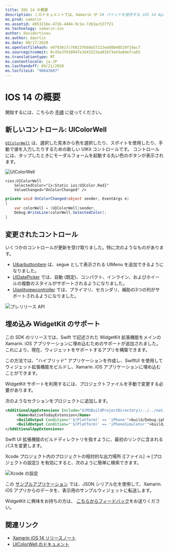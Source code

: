 ```yaml
---
title: IOS 14 の概要
description: このドキュメントでは、Xamarin が C# バインドを提供する iOS 14 Api の概要について説明します。
ms.prod: xamarin
ms.assetid: 4953216e-472b-4484-9c1e-7263ac537f21
ms.technology: xamarin-ios
author: davidortinau
ms.author: daortin
ms.date: 09/17/2020
ms.openlocfilehash: e9793617c76813fb68a57213edd8b48529f19ac7
ms.sourcegitcommit: 0c45e3f810947e3d43223aa01bf3e43a0defca65
ms.translationtype: MT
ms.contentlocale: ja-JP
ms.lasthandoff: 09/21/2020
ms.locfileid: "90843607"
---
```

# <a name="introduction-to-ios-14"></a>IOS 14 の概要

開始するには、こちらの [手順](~/ios/platform/ios14/get-started.md) に従ってください。

## <a name="new-control-uicolorwell"></a>新しいコントロール: UIColorWell

[`UIColorWell`](https://developer.apple.com/documentation/uikit/uicolorwell) は、選択した見本から色を選択したり、スポイトを使用したり、手動で値を入力したりするための新しい UIKit コントロールです。 コントロールには、タップしたときにモーダルフォームを起動する丸い色のボタンが表示されます。

![UIColorWell](ios14-images/colorwell.png)

```xaml
<ios:UIColorWell
    SelectedColor="{x:Static ios:UIColor.Red}"
    ValueChanged="OnColorChanged" />
```

```csharp
private void OnColorChanged(object sender, EventArgs e)
{
    var colorWell = (UIColorWell)sender; 
    Debug.WriteLine(colorWell.SelectedColor);
}
```

## <a name="modified-controls"></a>変更されたコントロール

いくつかのコントロールが更新を受け取りました。特に次のようなものがあります。

- [Uibarbuttonitem](https://developer.apple.com/documentation/uikit/uibarbuttonitem) は、segue として表示される UIMenu を追加できるようになりました。
- [UIDatePicker](https://developer.apple.com/documentation/uikit/uidatepicker) では、自動 (既定)、コンパクト、インライン、およびホイールの複数のスタイルがサポートされるようになりました。
- [Uisplitviewcontroller](https://developer.apple.com/documentation/uikit/uisplitviewcontroller) では、プライマリ、セカンダリ、補助の3つの列がサポートされるようになりました。
 
![プレリリース API](~/media/shared/preview.png)

## <a name="embedded-widgetkit-support"></a>埋め込み WidgetKit のサポート

この SDK のリリースでは、Swift で記述された WidgetKit 拡張機能をメインの Xamarin. iOS アプリケーションに埋め込むためのサポートが追加されました。 これにより、現在、ウィジェットをサポートするアプリを構築できます。

この方法では、"ハイブリッド" アプリケーションを作成し、SwiftUI を使用してウィジェット拡張機能をビルドし、Xamarin. iOS アプリケーションに埋め込むことができます。

WidgetKit サポートを利用するには、プロジェクトファイルを手動で変更する必要があります。

次のようなセクションをプロジェクトに追加します。

```xml
<AdditionalAppExtensions Include="$(MSBuildProjectDirectory)/../../native">
     <Name>NativeTodayExtension</Name>
     <BuildOutput Condition="'$(Platform)' == 'iPhone'">build/Debug-iphoneos</BuildOutput>
     <BuildOutput Condition="'$(Platform)' == 'iPhoneSimulator'">build/Debug-iphonesimulator</BuildOutput>
</AdditionalAppExtensions>
```

Swift UI 拡張機能のビルドディレクトリを指すように、最初のリンクに含まれるパスを変更します。

Xcode プロジェクト内のプロジェクトの相対的な出力場所 ([ファイル] → [プロジェクトの設定]) を有効にすると、次のように簡単に検索できます。

![Xcode の設定](ios14-images/xcode-settings.png)

この [サンプルアプリケーション](https://github.com/chamons/xamarin-ios-swift-extension/blob/master/App/TestApplication/TestApplication.csproj#L143) では、JSON シリアル化を使用して、Xamarin. iOS アプリからのデータを、表示用のサンプルウィジェットに転送します。

WidgetKit に興味をお持ちの方は、 [こちらからフィードバック](https://github.com/xamarin/xamarin-macios/issues/8933)をお送りください。

## <a name="related-links"></a>関連リンク

- [Xamarin iOS 14 リリースノート](/xamarin/ios/release-notes/14/14.0)
- [UIColorWell のドキュメント](https://developer.apple.com/documentation/uikit/uicolorwell)
